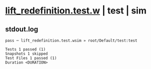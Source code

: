 # [lift_redefinition.test.w](../../../../../tests/valid/lift_redefinition.test.w) | test | sim

## stdout.log
```log
pass ─ lift_redefinition.test.wsim » root/Default/test:test

Tests 1 passed (1)
Snapshots 1 skipped
Test Files 1 passed (1)
Duration <DURATION>
```

